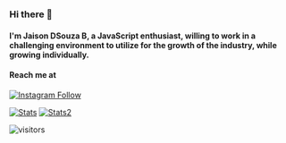 ### Hi there 👋
#### I'm Jaison DSouza B, a JavaScript enthusiast, willing to work in a challenging environment to utilize for the growth of the industry, while growing individually.

#### Reach me at
[![Instagram Follow](https://img.shields.io/badge/Instagram-E4405F?style=for-the-badge&logo=instagram&logoColor=white)](https://instagram.com/_.jaixon._)

<!-- This is data/stats -->
<!-- <img height="180em" src="https://github-readme-stats.vercel.app/api?username=jaison10&show_icons=true&hide_border=true&&count_private=true&include_all_commits=true" /> -->

<!--START_SECTION:waka-->
<!--END_SECTION:waka-->

[![Stats](https://github-readme-stats.vercel.app/api?username=jaison10&theme=blue-green)]()
[![Stats2](https://github-readme-stats.vercel.app/api/top-langs/?username=jaison10&theme=blue-green)]()

![visitors](https://visitor-badge.glitch.me/badge?page_id=jaison10.visitor-badge)

<!-- **jaison10/jaison10** is a ✨ _special_ ✨ repository because its `README.md` (this file) appears on your GitHub profile.

Here are some ideas to get you started:

- 🔭 I’m currently working on ...
- 🌱 I’m currently learning ...
- 👯 I’m looking to collaborate on ...
- 🤔 I’m looking for help with ...
- 💬 Ask me about ...
- 📫 How to reach me: ...
- 😄 Pronouns: ...
- ⚡ Fun fact: ...
 -->
